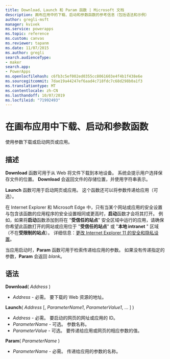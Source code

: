 ```yaml
---
title: Download、Launch 和 Param 函数 | Microsoft 文档
description: 画布应用中的下载、启动和参数函数的参考信息（包括语法和示例）
author: gregli-msft
manager: kvivek
ms.service: powerapps
ms.topic: reference
ms.custom: canvas
ms.reviewer: tapanm
ms.date: 11/07/2015
ms.author: gregli
search.audienceType:
- maker
search.app:
- PowerApps
ms.openlocfilehash: c6fb3c5ef002ed0355cc8061603e4f4b1f438e6e
ms.sourcegitcommit: 7dae19a44247ef6aad4c718fdc7c68d298b0a1f3
ms.translationtype: MT
ms.contentlocale: zh-CN
ms.lasthandoff: 10/07/2019
ms.locfileid: "71992493"
---
```

# <a name="download-launch-and-param-functions-in-canvas-apps"></a>在画布应用中下载、启动和参数函数
使用参数下载或启动网页或应用。  

## <a name="description"></a>描述
**Download** 函数可用于从 Web 将文件下载到本地设备。 系统会提示用户选择保存文件的位置。  **Download** 会返回文件的存储位置，并使用字符串表示。  

**Launch** 函数可用于启动网页或应用。  这个函数还可以将参数传递给应用（可选）。

在 Internet Explorer 和 Microsoft Edge 中，只有当某个网站或应用的安全设置与包含该函数的应用程序的安全设置相同或更高时，**启动**函数才会将其打开。 例如，如果将**启动**函数添加到将在 "**受信任的站点**" 安全区域中运行的应用，请确保你希望此函数打开的网站或应用位于 "**受信任的站点**" 或 "**本地 intranet** " 区域（不在**受限制的站点**）。 详细信息：[更改 Internet Explorer 11 的安全和隐私设置](https://support.microsoft.com/en-us/help/17479/windows-internet-explorer-11-change-security-privacy-settings)。  

当应用启动时，**Param** 函数可用于检索传递给应用的参数。 如果没有传递指定的参数，**Param** 会返回 *blank*。

## <a name="syntax"></a>语法
**Download**( *Address* )

* *Address* - 必需。  要下载的 Web 资源的地址。

**Launch**( *Address* [, *ParameterName1*, *ParameterValue1*, ... ] )

* *Address* - 必需。  要启动的网页的网址或应用的 ID。
* *ParameterName* - 可选。  参数名称。
* *ParameterValue* - 可选。  要传递给应用或网页的相应参数的值。

**Param**( *ParameterName* )

* *ParameterName* - 必需。  传递给应用的参数的名称。

